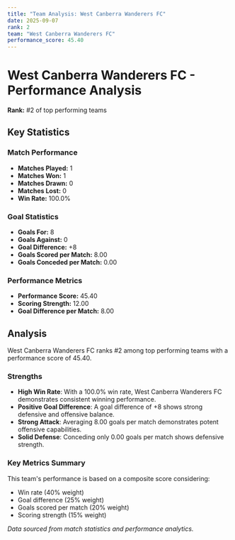 ```yaml
---
title: "Team Analysis: West Canberra Wanderers FC"
date: 2025-09-07
rank: 2
team: "West Canberra Wanderers FC"
performance_score: 45.40
---
```


# West Canberra Wanderers FC - Performance Analysis

**Rank:** #2 of top performing teams

## Key Statistics

### Match Performance
- **Matches Played:** 1
- **Matches Won:** 1
- **Matches Drawn:** 0
- **Matches Lost:** 0
- **Win Rate:** 100.0%

### Goal Statistics
- **Goals For:** 8
- **Goals Against:** 0
- **Goal Difference:** +8
- **Goals Scored per Match:** 8.00
- **Goals Conceded per Match:** 0.00

### Performance Metrics
- **Performance Score:** 45.40
- **Scoring Strength:** 12.00
- **Goal Difference per Match:** 8.00

## Analysis

West Canberra Wanderers FC ranks #2 among top performing teams with a performance score of 45.40.

### Strengths
- **High Win Rate**: With a 100.0% win rate, West Canberra Wanderers FC demonstrates consistent winning performance.
- **Positive Goal Difference**: A goal difference of +8 shows strong defensive and offensive balance.
- **Strong Attack**: Averaging 8.00 goals per match demonstrates potent offensive capabilities.
- **Solid Defense**: Conceding only 0.00 goals per match shows defensive strength.

### Key Metrics Summary

This team's performance is based on a composite score considering:
- Win rate (40% weight)
- Goal difference (25% weight) 
- Goals scored per match (20% weight)
- Scoring strength (15% weight)

*Data sourced from match statistics and performance analytics.*
